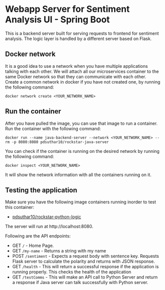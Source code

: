 # Webapp Server for Sentiment Analysis UI - Spring Boot

This is a backend server built for serving requests to frontend for sentiment analysis. The logic layer is handled by a different server based on Flask.

## Docker network

It is a good idea to use a network when you have multiple applications talking with each other. We will attach all our microservices container to the same Docker network so that they can communicate with each other. Create a common network in docker if you have not created one, by running the following command:

```
docker network create <YOUR_NETWORK_NAME>
```

## Run the container

After you have pulled the image, you can use that image to run a container. Run the container with the following command:

```
docker run --name java-backend-server --network <YOUR_NETWORK_NAME> --rm -p 8080:8080 pdsuthar10/rockstar-java-server
```

You can check if the container is running on the desired network by running the following command:

```
docker inspect <YOUR_NETWORK_NAME>
```

It will show the network information with all the containers running on it.

## Testing the application

Make sure you have the following image containers running inorder to test this container:
- [pdsuthar10/rockstar-python-logic](https://hub.docker.com/repository/docker/pdsuthar10/rockstar-python-logic)

The server will run at http://localhost:8080.

Following are the API endpoints: 
- GET `/` - Home Page.
- GET `/my-name` - Returns a string with my name
- POST `/sentiment` - Expects a request body with sentence key. Requests Flask server to calculate the polarity and returns with JSON response.
- GET `/health` - This will return a successful response if the application is running properly. This checks the health of the application
- GET `/testComms` - This will make an API call to Python Server and return a response if Java server can talk successfully with Python server.